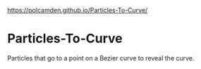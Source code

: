 https://polcamden.github.io/Particles-To-Curve/
# Particles-To-Curve
Particles that go to a point on a Bezier curve to reveal the curve. 
